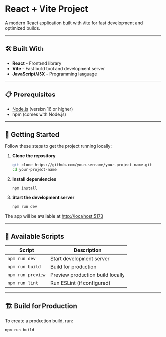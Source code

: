 # React + Vite Project

A modern React application built with [Vite](https://vitejs.dev/) for fast development and optimized builds.

---

## 🛠️ Built With

- **React** - Frontend library
- **Vite** - Fast build tool and development server
- **JavaScript/JSX** - Programming language

---

## 📋 Prerequisites

- [Node.js](https://nodejs.org/) (version 16 or higher)
- npm (comes with Node.js)

---

## 🚀 Getting Started

Follow these steps to get the project running locally:

1. **Clone the repository**
    ```bash
    git clone https://github.com/yourusername/your-project-name.git
    cd your-project-name
    ```

2. **Install dependencies**
    ```bash
    npm install
    ```

3. **Start the development server**
    ```bash
    npm run dev
    ```

The app will be available at [http://localhost:5173](http://localhost:5173)

---

## 📜 Available Scripts

| Script          | Description                      |
|-----------------|--------------------------------|
| `npm run dev`   | Start development server        |
| `npm run build` | Build for production            |
| `npm run preview` | Preview production build locally |
| `npm run lint`  | Run ESLint (if configured)      |

---

## 🏗️ Build for Production

To create a production build, run:

```bash
npm run build
